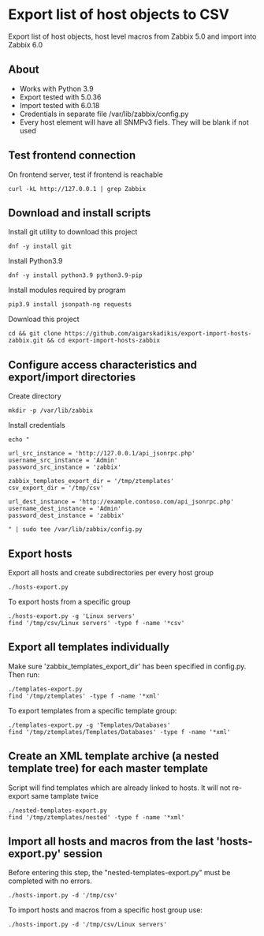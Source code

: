 # Export list of host objects to CSV

Export list of host objects, host level macros from Zabbix 5.0 and import into Zabbix 6.0

## About

* Works with Python 3.9
* Export tested with 5.0.36
* Import tested with 6.0.18
* Credentials in separate file /var/lib/zabbix/config.py
* Every host element will have all SNMPv3 fiels. They will be blank if not used

## Test frontend connection

On frontend server, test if frontend is reachable
```
curl -kL http://127.0.0.1 | grep Zabbix
```

## Download and install scripts

Install git utility to download this project
```
dnf -y install git
```

Install Python3.9
```
dnf -y install python3.9 python3.9-pip
```

Install modules required by program
```
pip3.9 install jsonpath-ng requests
```

Download this project
```
cd && git clone https://github.com/aigarskadikis/export-import-hosts-zabbix.git && cd export-import-hosts-zabbix
```

## Configure access characteristics and export/import directories

Create directory
```
mkdir -p /var/lib/zabbix
```

Install credentials
```
echo "

url_src_instance = 'http://127.0.0.1/api_jsonrpc.php'
username_src_instance = 'Admin'
password_src_instance = 'zabbix'

zabbix_templates_export_dir = '/tmp/ztemplates'
csv_export_dir = '/tmp/csv'

url_dest_instance = 'http://example.contoso.com/api_jsonrpc.php'
username_dest_instance = 'Admin'
password_dest_instance = 'zabbix'

" | sudo tee /var/lib/zabbix/config.py
```

## Export hosts

Export all hosts and create subdirectories per every host group
```
./hosts-export.py
```

To export hosts from a specific group
```
./hosts-export.py -g 'Linux servers'
find '/tmp/csv/Linux servers' -type f -name '*csv'
```

## Export all templates individually

Make sure 'zabbix_templates_export_dir' has been specified in config.py. Then run:

```
./templates-export.py
find '/tmp/ztemplates' -type f -name '*xml'
```

To export templates from a specific template group:
```
./templates-export.py -g 'Templates/Databases'
find '/tmp/ztemplates/Templates/Databases' -type f -name '*xml'
```

## Create an XML template archive (a nested template tree) for each master template

Script will find templates which are already linked to hosts. It will not re-export same tamplate twice
```
./nested-templates-export.py
find '/tmp/ztemplates/nested' -type f -name '*xml'
```

## Import all hosts and macros from the last 'hosts-export.py' session

Before entering this step, the "nested-templates-export.py" must be completed with no errors.

```
./hosts-import.py -d '/tmp/csv'
```

To import hosts and macros from a specific host group use:
```
./hosts-import.py -d '/tmp/csv/Linux servers'
```

